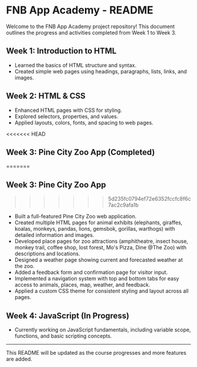 # FNB App Academy - README

Welcome to the FNB App Academy project repository! This document outlines the progress and activities completed from Week 1 to Week 3.

## Week 1: Introduction to HTML
- Learned the basics of HTML structure and syntax.
- Created simple web pages using headings, paragraphs, lists, links, and images.

## Week 2: HTML & CSS
- Enhanced HTML pages with CSS for styling.
- Explored selectors, properties, and values.
- Applied layouts, colors, fonts, and spacing to web pages.


<<<<<<< HEAD
## Week 3: Pine City Zoo App (Completed)
=======
## Week 3: Pine City Zoo App
>>>>>>> 5d235fc0794ef72e6352fccfc8f6c7ac2c9afa1b
- Built a full-featured Pine City Zoo web application.
- Created multiple HTML pages for animal exhibits (elephants, giraffes, koalas, monkeys, pandas, lions, gemsbok, gorillas, warthogs) with detailed information and images.
- Developed place pages for zoo attractions (amphitheatre, insect house, monkey trail, coffee shop, lost forest, Mo's Pizza, Dine @The Zoo) with descriptions and locations.
- Designed a weather page showing current and forecasted weather at the zoo.
- Added a feedback form and confirmation page for visitor input.
- Implemented a navigation system with top and bottom tabs for easy access to animals, places, map, weather, and feedback.
- Applied a custom CSS theme for consistent styling and layout across all pages.

## Week 4: JavaScript (In Progress)
- Currently working on JavaScript fundamentals, including variable scope, functions, and basic scripting concepts.

---

This README will be updated as the course progresses and more features are added.